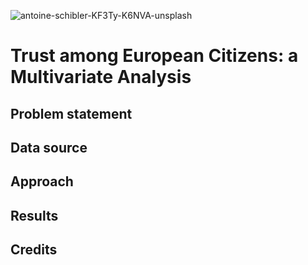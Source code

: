 ![antoine-schibler-KF3Ty-K6NVA-unsplash](https://github.com/KarlHampusLarsson/trust-in-europe/assets/111912321/53b7635d-7f7b-4ce5-8bc0-d15d88c4aea1)
# Trust among European Citizens: a Multivariate Analysis

## Problem statement

## Data source

## Approach

## Results

## Credits
